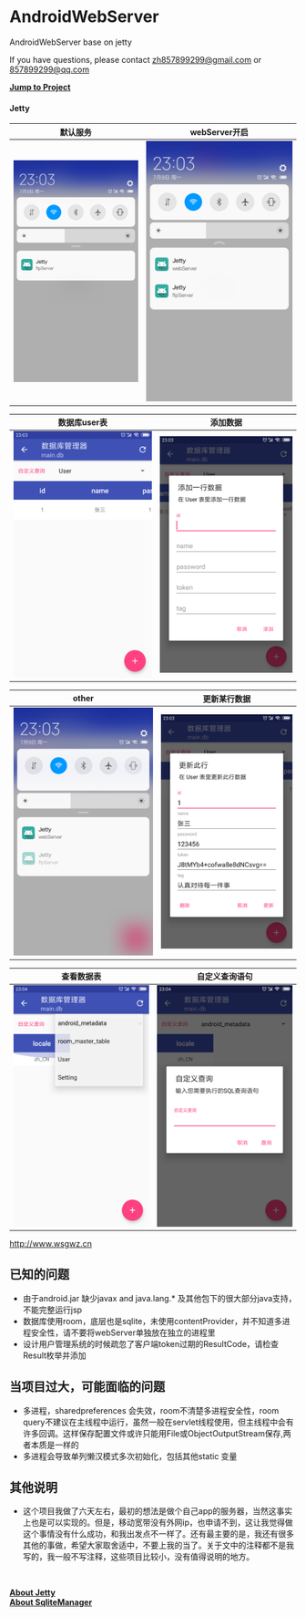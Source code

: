 # AndroidWebServer
AndroidWebServer base on jetty

If you have questions, please contact zh857899299@gmail.com or 857899299@qq.com

[**Jump to Project**](
https://github.com/zhangweiqwe/JettyForAndroid/tree/master)
</br>

#### Jetty
|默认服务|webServer开启|
|:---:|:---:|
|![](https://raw.githubusercontent.com/zhangweiqwe/AndroidWebServer/master/1.png)|![](https://raw.githubusercontent.com/zhangweiqwe/AndroidWebServer/master/2.png)|

|数据库user表|添加数据|
|:---:|:---:|
|![](https://raw.githubusercontent.com/zhangweiqwe/AndroidWebServer/master/3.png)|![](https://raw.githubusercontent.com/zhangweiqwe/AndroidWebServer/master/4.png)|

|other|更新某行数据|
|:---:|:---:|
|![](https://raw.githubusercontent.com/zhangweiqwe/AndroidWebServer/master/5.png)|![](https://raw.githubusercontent.com/zhangweiqwe/AndroidWebServer/master/6.png)|

|查看数据表|自定义查询语句|
|:---:|:---:|
|![](https://raw.githubusercontent.com/zhangweiqwe/AndroidWebServer/master/7.png)|![](https://raw.githubusercontent.com/zhangweiqwe/AndroidWebServer/master/8.png)|


http://www.wsgwz.cn


## 已知的问题 ##

  * 由于android.jar 缺少javax and java.lang.* 及其他包下的很大部分java支持，不能完整运行jsp
  * 数据库使用room，底层也是sqlite，未使用contentProvider，并不知道多进程安全性，请不要将webServer单独放在独立的进程里
  * 设计用户管理系统的时候疏忽了客户端token过期的ResultCode，请检查Result枚举并添加

  
  ## 当项目过大，可能面临的问题 ##

  * 多进程，sharedpreferences 会失效，room不清楚多进程安全性，room query不建议在主线程中运行，虽然一般在servlet线程使用，但主线程中会有许多回调。这样保存配置文件或许只能用File或ObjectOutputStream保存,两者本质是一样的
  * 多进程会导致单列懒汉模式多次初始化，包括其他static 变量

## 其他说明 ##
  * 这个项目我做了六天左右，最初的想法是做个自己app的服务器，当然这事实上也是可以实现的。但是，移动宽带没有外网ip，也申请不到，这让我觉得做这个事情没有什么成功，和我出发点不一样了。还有最主要的是，我还有很多其他的事做，希望大家取舍适中，不要上我的当了。关于文中的注释都不是我写的，我一般不写注释，这些项目比较小，没有值得说明的地方。

</br>

<a></a>

<a name="FAQ0"></a>
[**About Jetty**](http://www.eclipse.org/jetty/)
</br>
[**About SqliteManager**](https://github.com/Ashok-Varma/SqliteManager)


</br>


